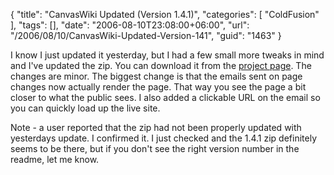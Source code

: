{
	"title": "CanvasWiki Updated (Version 1.4.1)",
	"categories": [
		"ColdFusion"
	],
	"tags": [],
	"date": "2006-08-10T23:08:00+06:00",
	"url": "/2006/08/10/CanvasWiki-Updated-Version-141",
	"guid": "1463"
}

I know I just updated it yesterday, but I had a few small more tweaks in mind and I've updated the zip. You can download it from the <a href="http://ray.camdenfamily.com/projects/canvas">project page</a>. The changes are minor. The biggest change is that the emails sent on page changes now actually render the page. That way you see the page a bit closer to what the public sees. I also added a clickable URL on the email so you can quickly load up the live site.

Note - a user reported that the zip had not been properly updated with yesterdays update. I confirmed it. I just checked and the 1.4.1 zip definitely seems to be there, but if you don't see the right version number in the readme, let me know.